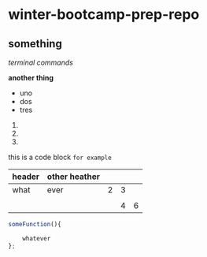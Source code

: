# winter-bootcamp-prep-repo
 
 ## something

_terminal commands_

**another thing**

 * uno
 * dos 
 * tres

 1.
 1.
 1.

 this is a code block `for example`



| header  |other heather   |   |   |   |
|---|---|---|---|---|
|  what |ever   |2   |3   |   |
|   |   |   |   |   |
|   |   |   |  4 |6   |

```javascript
someFunction(){

    whatever
};
